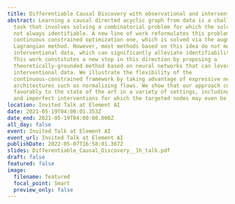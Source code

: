 ```yaml
---
title: Differentiable Causal Discovery with observational and interventional data
abstract: Learning a causal directed acyclic graph from data is a challenging
  task that involves solving a combinatorial problem for which the solution is
  not always identifiable. A new line of work reformulates this problem as a
  continuous constrained optimization one, which is solved via the augmented
  Lagrangian method. However, most methods based on this idea do not make use of
  interventional data, which can significantly alleviate identifiability issues.
  This work constitutes a new step in this direction by proposing a
  theoretically-grounded method based on neural networks that can leverage
  interventional data. We illustrate the flexibility of the
  continuous-constrained framework by taking advantage of expressive neural
  architectures such as normalizing flows. We show that our approach compares
  favorably to the state of the art in a variety of settings, including perfect
  and imperfect interventions for which the targeted nodes may even be unknown.
location: Invited Talk at Element AI
date: 2021-05-19T04:00:01.353Z
date_end: 2021-05-19T04:00:00.000Z
all_day: false
event: Invited Talk at Element AI
event_url: Invited Talk at Element AI
publishDate: 2022-05-07T16:58:01.367Z
slides: Differentiable_Causal_Discovery__1h_talk.pdf
draft: false
featured: false
image:
  filename: featured
  focal_point: Smart
  preview_only: false
---
```

